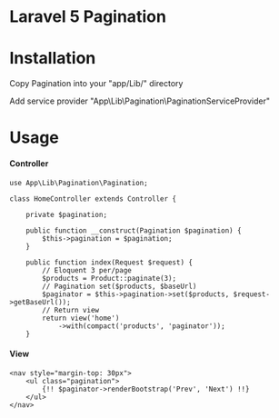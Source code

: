 # Laravel 5 Pagination

# Installation

Copy Pagination into your "app/Lib/" directory

Add service provider "App\Lib\Pagination\PaginationServiceProvider"

# Usage

#### Controller
```
use App\Lib\Pagination\Pagination;

class HomeController extends Controller {

    private $pagination;

    public function __construct(Pagination $pagination) {
        $this->pagination = $pagination;
    }

	public function index(Request $request) {
	    // Eloquent 3 per/page
	    $products = Product::paginate(3);
	    // Pagination set($products, $baseUrl)
        $paginator = $this->pagination->set($products, $request->getBaseUrl());
        // Return view
        return view('home')
            ->with(compact('products', 'paginator'));
	}

```


#### View

```
<nav style="margin-top: 30px">
    <ul class="pagination">
        {!! $paginator->renderBootstrap('Prev', 'Next') !!}
    </ul>
</nav>
```

